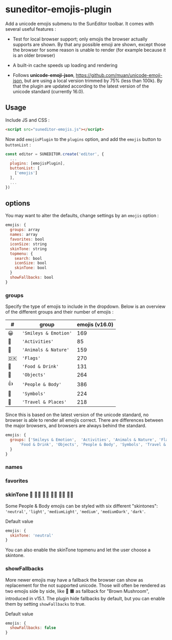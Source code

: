 # suneditor-emojis-plugin

Add a unicode emojis submenu to the SunEditor toolbar. It comes with several useful features :

- Test for local browser support; only emojis the browser actually supports are shown. By that any possible emoji are shown, except those the browser for some reason is unable to render (for example because it is an older browser)

- A built-in cache speeds up loading and rendering 

- Follows <b>unicode-emoji-json</b>, <a href="https://github.com/muan/unicode-emoji-json">https://github.com/muan/unicode-emoji-json</a>, 
but are using a local version trimmed by 75% (less than 100k). By that the plugin are updated according to the latest version of the unicode standard (currently 16.0). 

## Usage
Include JS and CSS :
```html
<script src="suneditor-emojis.js"></script>
```
Now add ```emojisPlugin``` to the ```plugins``` option, and add the ```emojis``` button to ```buttonList``` : 
```javascript
const editor = SUNEDITOR.create('editor', {
  ...     
  plugins: [emojisPlugin],
  buttonList: [
    ['emojis']
  ],
  ...
})  
```

## options
You may want to alter the defaults, change settings by an ```emojis``` option :
```javascript
emojis: {
  groups: array
  names: array
  favorites: bool
  iconSize: string
  skinTone: string
  topmenu: {
    search: bool
    iconSize: bool
    skinTone: bool
  }
  showFallbacks: bool
}
```

### groups

Specify the type of emojis to include in the dropdown. 
Below is an overview of the different groups and their number of emojis :

| # | group | emojis (v16.0)
--- | --- | --- | 
😀 | ```'Smileys & Emotion'``` | 169
🎯 | ```'Activities'``` | 85
🦓 | ```'Animals & Nature'``` | 159
🇩🇰 | ```'Flags'``` | 270
🍷 | ```'Food & Drink'``` | 131
👑 | ```'Objects'``` | 264
👍 | ```'People & Body'``` | 386
🚫 | ```'Symbols'``` | 224
🚀 | ```'Travel & Places'``` | 218

Since this is based on the latest version of the unicode standard, no browser is able to render all emojis correct. 
There are differences between the major browsers, and browsers are always behind the standard.  

```javascript
emojis: {
  groups: ['Smileys & Emotion',  'Activities', 'Animals & Nature', 'Flags', 
      'Food & Drink', 'Objects', 'People & Body', 'Symbols', 'Travel & Places']
  }       
}
```

### names

### favorites


### skinTone 🖖 🖖🏻 🖖🏼 🖖🏽 🖖🏾 🖖🏿
Some People & Body emojis can be styled with six different "skintones": 
```'neutral'```, ```'light'```, ```'mediumLight'```, ```'medium'```, ```'mediumDark'```, 
```'dark'```. 

Default value

```javascript
emojis: {
  skinTone: 'neutral'
}
```

You can also enable the skinTone topmenu and let the user choose a skintone.

### showFallbacks
More newer emojis may have a fallback the browser can show as replacement for the not supported unicode. 
Those will often be rendered as two emojis side by side, like 🍄 🟫 as fallback for 
"Brown Mushroom", introduced in v15.1. The plugin hide fallbacks by default, but you can enable them by setting ```showFallbacks``` to true.

Default value

```javascript
emojis: {
  showFallbacks: false
}
```


